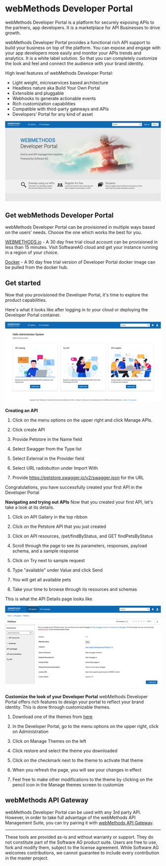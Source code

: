 webMethods Developer Portal
==========================
webMethods Developer Portal is a platform for securely exposing APIs to the partners, app developers. It is a marketplace for API Businesses to drive growth.

webMethods Developer Portal provides a functional rich API support to build your business on top of the platform. You can expose and engage with your app developers more easily and monitor your APIs trends and analytics.  It is a white label solution. So that you can completely customize the look and feel and connect the audience with your brand identity.

High level features of webMethods Developer Portal:

* Light weight, microservices based architecture
* Headless nature aka Build Your Own Portal
* Extensible and pluggable
* Webhooks to generate actionable events
* Rich customization capabilities
* Compatible with third-party gateways and APIs
* Developers’ Portal for any kind of asset

![](images/SignIn_page.jpeg)

Get webMethods Developer Portal
-------------------------------
webMethods Developer Portal can be provisioned in multiple ways based on the users' needs. Choose the one which works the best for you. 

[WEBMETHODS.io](https://www.softwareag.cloud/site/product/webmethods-api.html) -  A 30 day free trial cloud account can be provisioned in less than 15 minutes. Visit SoftwareAG cloud and get your instance running in a region of your choice.

[Docker](https://hub.docker.com/_/softwareag-developer-portal) - A 90 day free trial version of Developer Portal docker image can be pulled from the docker hub.

Get started
---------------
Now that you provisioned the Developer Portal, it's time to explore the product capabilities.

Here's what it looks like after logging in to your cloud or deploying the Developer Portal container.

![](images/welcome_page.png)

**Creating an API**
1. Click on the menu options on the upper right and click Manage APIs.

2. Click create API

3. Provide Petstore in the Name field

4. Select Swagger from the Type list

5. Select External in the Provider field

6. Select URL radiobutton under Import With

7. Provide https://petstore.swagger.io/v2/swagger.json for the URL

Congratulations, you have successfully created your first API in the Developer Portal

**Navigating and trying out APIs**
Now that you created your first API, let's take a look at its details.

1. Click on API Gallery in the top ribbon

2. Click on the Petstore API that you just created

3. Click on API resources, /pet/findByStatus, and GET findPetsByStatus

4. Scroll through the page to see its parameters, responses, payload schema, and a sample response

5. Click on Try next to sample request

6. Type "available" under Value and click Send

7. You will get all available pets

8. Take your time to browse through its resources and schemas

This is what the API Details page looks like

![](images/API_details.png)

**Customize the look of your Developer Portal**
webMethods Developer Portal offers rich features to design your portal to reflect your brand identity. This is done through customizable themes.

1. Download one of the themes from [here](https://github.com/SoftwareAG/webmethods-developer-portal/tree/main/samples/themes)

2. In the Developer Portal, go to the menu options on the upper right, click on Administration

3. Click on Manage Themes on the left

4. Click restore and select the theme you downloaded

5. Click on the checkmark next to the theme to activate that theme

6. When you refresh the page, you will see your changes in effect

7. Feel free to make other modifications to the theme by clicking on the pencil icon in the Manage themes screen to customize

webMethods API Gateway
----------------------
webMethods Developer Portal can be used with any 3rd party API. However, in order to take full advantage of the webMethods API Management Suite, you can try pairing it with [webMethods API Gateway](https://github.com/SoftwareAG/webmethods-api-gateway).
______________________
These tools are provided as-is and without warranty or support. They do not constitute part of the Software AG product suite. Users are free to use, fork and modify them, subject to the license agreement. While Software AG welcomes contributions, we cannot guarantee to include every contribution in the master project.
